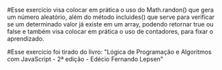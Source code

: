 #Esse exercício visa colocar em prática o uso do Math.randon() que gera um número aleatório, além do método incluides() que serve para verificar se um determinado valor já existe em um array, podendo retornar true ou false e também visa colocar em prática o uso de contadores, para fixar o aprendizado.

#Esse exercício foi tirado do livro: "Lógica de Programação e Algoritmos com JavaScript - 2ª edição - Edécio Fernando Lepsen"